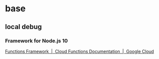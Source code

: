 # base

## local debug

### Framework for Node.js 10

[Functions Framework  |  Cloud Functions Documentation  |  Google Cloud](https://cloud.google.com/functions/docs/functions-framework)

